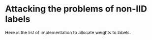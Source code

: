 # Attacking the problems of non-IID labels

Here is the list of implementation to allocate weights to labels. 
